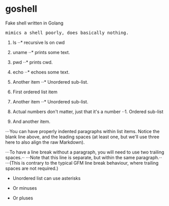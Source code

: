 # goshell
Fake shell written in Golang
<pre>
mimics a shell poorly, does basically nothing.</pre>
1. ls 
⋅⋅* recursive ls on cwd
2. uname
⋅⋅* prints some text.
3. pwd 
⋅⋅* prints cwd.
3. echo 
⋅⋅* echoes some text.

2. Another item
⋅⋅* Unordered sub-list. 

1. First ordered list item
2. Another item
⋅⋅* Unordered sub-list. 
1. Actual numbers don't matter, just that it's a number
⋅⋅1. Ordered sub-list
4. And another item.

⋅⋅⋅You can have properly indented paragraphs within list items. Notice the blank line above, and the leading spaces (at least one, but we'll use three here to also align the raw Markdown).

⋅⋅⋅To have a line break without a paragraph, you will need to use two trailing spaces.⋅⋅
⋅⋅⋅Note that this line is separate, but within the same paragraph.⋅⋅
⋅⋅⋅(This is contrary to the typical GFM line break behaviour, where trailing spaces are not required.)

* Unordered list can use asterisks
- Or minuses
+ Or pluses

